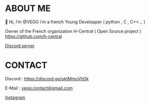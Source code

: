 # ABOUT ME 
👋 Hi, I’m @VEGG
i'm a french Young Developper ( python , C , C++... )



Owner of the French organization H-Central ( Open Source project )
https://github.com/h-central


<a class="github-button" href="https://discord.gg/TxRpcaneC7" aria-label="discord server">Discord server</a>
# CONTACT
Discord : https://discord.gg/uktMmuVhDk

E-Mail  : vegg.contact@gmail.com

<a class="github-button" href="https://www.instagram.com/vegg_imd/" aria-label="Instagram">Instagram</a>
 

